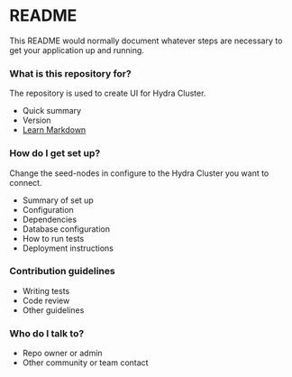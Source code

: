 # README #

This README would normally document whatever steps are necessary to get your application up and running.

### What is this repository for? ###
The repository is used to create UI for Hydra Cluster.

* Quick summary
* Version
* [Learn Markdown](https://bitbucket.org/tutorials/markdowndemo)

### How do I get set up? ###
Change the seed-nodes in configure to the Hydra Cluster you want to connect.

* Summary of set up
* Configuration
* Dependencies
* Database configuration
* How to run tests
* Deployment instructions

### Contribution guidelines ###

* Writing tests
* Code review
* Other guidelines

### Who do I talk to? ###

* Repo owner or admin
* Other community or team contact